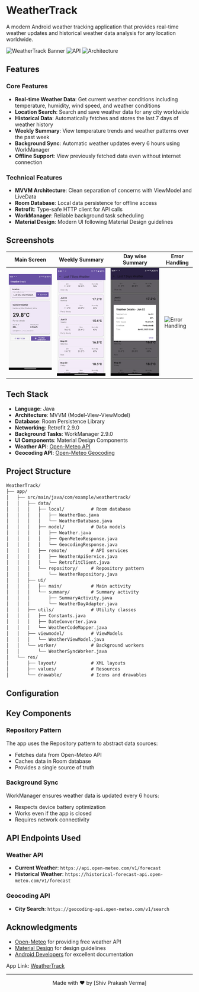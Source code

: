 # WeatherTrack

A modern Android weather tracking application that provides real-time weather updates and historical weather data analysis for any location worldwide.

![WeatherTrack Banner](https://img.shields.io/badge/Android-Weather%20App-3DDC84?style=for-the-badge&logo=android&logoColor=white)
![API](https://img.shields.io/badge/API-21+-brightgreen?style=for-the-badge)
![Architecture](https://img.shields.io/badge/Architecture-MVVM-blue?style=for-the-badge)

##  Features

### Core Features
- **Real-time Weather Data**: Get current weather conditions including temperature, humidity, wind speed, and weather conditions
- **Location Search**: Search and save weather data for any city worldwide
- **Historical Data**: Automatically fetches and stores the last 7 days of weather history
- **Weekly Summary**: View temperature trends and weather patterns over the past week
- **Background Sync**: Automatic weather updates every 6 hours using WorkManager
- **Offline Support**: View previously fetched data even without internet connection

### Technical Features
- **MVVM Architecture**: Clean separation of concerns with ViewModel and LiveData
- **Room Database**: Local data persistence for offline access
- **Retrofit**: Type-safe HTTP client for API calls
- **WorkManager**: Reliable background task scheduling
- **Material Design**: Modern UI following Material Design guidelines

##  Screenshots

| Main Screen | Weekly Summary | Day wise Summary | Error Handling |
|------------|----------------|-----------------|-----------------|
| ![Home](home.png) | ![Week Summary](weekly_summary.png) | ![Day wise detailed summary](daywise_detailed_summary.png) | ![Error Handling](error-handling.png) |

##  Tech Stack

- **Language**: Java
- **Architecture**: MVVM (Model-View-ViewModel)
- **Database**: Room Persistence Library
- **Networking**: Retrofit 2.9.0
- **Background Tasks**: WorkManager 2.9.0
- **UI Components**: Material Design Components
- **Weather API**: [Open-Meteo API](https://open-meteo.com/)
- **Geocoding API**: [Open-Meteo Geocoding](https://open-meteo.com/en/docs/geocoding-api)

##  Project Structure

```
WeatherTrack/
├── app/
│   ├── src/main/java/com/example/weathertrack/
│   │   ├── data/
│   │   │   ├── local/          # Room database
│   │   │   │   ├── WeatherDao.java
│   │   │   │   └── WeatherDatabase.java
│   │   │   ├── model/          # Data models
│   │   │   │   ├── Weather.java
│   │   │   │   ├── OpenMeteoResponse.java
│   │   │   │   └── GeocodingResponse.java
│   │   │   ├── remote/         # API services
│   │   │   │   ├── WeatherApiService.java
│   │   │   │   └── RetrofitClient.java
│   │   │   └── repository/     # Repository pattern
│   │   │       └── WeatherRepository.java
│   │   ├── ui/
│   │   │   ├── main/           # Main activity
│   │   │   └── summary/        # Summary activity
│   │   │       ├── SummaryActivity.java
│   │   │       └── WeatherDayAdapter.java
│   │   ├── utils/              # Utility classes
│   │   │   ├── Constants.java
│   │   │   ├── DateConverter.java
│   │   │   └── WeatherCodeMapper.java
│   │   ├── viewmodel/          # ViewModels
│   │   │   └── WeatherViewModel.java
│   │   └── worker/             # Background workers
│   │       └── WeatherSyncWorker.java
│   └── res/
│       ├── layout/             # XML layouts
│       ├── values/             # Resources
│       └── drawable/           # Icons and drawables
```

##  Configuration


##  Key Components


### Repository Pattern
The app uses the Repository pattern to abstract data sources:
- Fetches data from Open-Meteo API
- Caches data in Room database
- Provides a single source of truth

### Background Sync
WorkManager ensures weather data is updated every 6 hours:
- Respects device battery optimization
- Works even if the app is closed
- Requires network connectivity

##  API Endpoints Used

### Weather API
- **Current Weather**: `https://api.open-meteo.com/v1/forecast`
- **Historical Weather**: `https://historical-forecast-api.open-meteo.com/v1/forecast`

### Geocoding API
- **City Search**: `https://geocoding-api.open-meteo.com/v1/search`



## Acknowledgments

- [Open-Meteo](https://open-meteo.com/) for providing free weather API
- [Material Design](https://material.io/) for design guidelines
- [Android Developers](https://developer.android.com/) for excellent documentation


App Link: [WeatherTrack](https://github.com/wizardoftrap/WeatherTrack)

---

<p align="center">Made with ❤️ by [Shiv Prakash Verma]</p>

